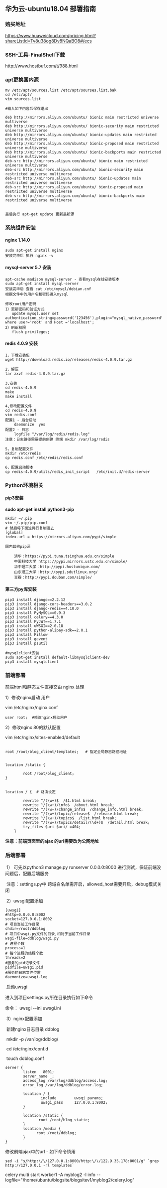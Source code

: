 ## 华为云-ubuntu18.04 部署指南

### 购买地址

https://www.huaweicloud.com/pricing.html?shareListId=Tv8u38og8Dv8NQaBO8#/ecs

### SSH-工具-FinalShell下载

http://www.hostbuf.com/t/988.html



### apt更换国内源

```shell
mv /etc/apt/sources.list /etc/apt/sourses.list.bak
cd /etc/apt/
vim sources.list

#输入如下内容后保存退出

deb http://mirrors.aliyun.com/ubuntu/ bionic main restricted universe multiverse
deb http://mirrors.aliyun.com/ubuntu/ bionic-security main restricted universe multiverse
deb http://mirrors.aliyun.com/ubuntu/ bionic-updates main restricted universe multiverse
deb http://mirrors.aliyun.com/ubuntu/ bionic-proposed main restricted universe multiverse
deb http://mirrors.aliyun.com/ubuntu/ bionic-backports main restricted universe multiverse
deb-src http://mirrors.aliyun.com/ubuntu/ bionic main restricted universe multiverse
deb-src http://mirrors.aliyun.com/ubuntu/ bionic-security main restricted universe multiverse
deb-src http://mirrors.aliyun.com/ubuntu/ bionic-updates main restricted universe multiverse
deb-src http://mirrors.aliyun.com/ubuntu/ bionic-proposed main restricted universe multiverse
deb-src http://mirrors.aliyun.com/ubuntu/ bionic-backports main restricted universe multiverse


最后执行 apt-get update 更新最新源

```



### 系统组件安装

#### nginx 1.14.0 

```shell
sudo apt-get install nginx
安装完毕后 执行 nginx -v 
```

#### mysql-server 5.7 安装

```shell
apt-cache madison mysql-server - 查看mysql在线安装版本
sudo apt-get install mysql-server
安装完毕后 查看 cat /etc/mysql/debian.cnf 
根据文件中的用户名和密码进入mysql

修改root用户密码
1）更新密码和验证方式
   update mysql.user set authentication_string=password('123456'),plugin="mysql_native_password"  where user='root' and Host ='localhost';
2）刷新权限 
   flush privileges;
```

#### redis 4.0.9 安装

```shell
1，下载安装包
wget http://download.redis.io/releases/redis-4.0.9.tar.gz

2，解压
tar zxvf redis-4.0.9.tar.gz

3,安装
cd redis-4.0.9
make
make install

4,修改配置文件
cd redis-4.0.9
vim redis.conf
配置1 - 后台启动
	daemonize  yes
配置2 - 日志
	logfile "/var/log/redis/redis.log"
注意：日志路径需要提前创建 终端 mkdir /var/log/redis

5，复制配置文件
mkdir /etc/redis
cp redis.conf /etc/redis/redis.conf
	
6，配置启动脚本
cp redis-4.0.9/utils/redis_init_script   /etc/init.d/redis-server

```

### Python环境相关

#### pip3安装

**sudo apt-get install python3-pip**

```shell
mkdir ~/.pip
vim ~/.pip/pip.conf
# 然后将下面这两行复制进去
[global]
index-url = https://mirrors.aliyun.com/pypi/simple

国内其他pip源

    清华：https://pypi.tuna.tsinghua.edu.cn/simple
    中国科技大学 https://pypi.mirrors.ustc.edu.cn/simple/
    华中理工大学：http://pypi.hustunique.com/
    山东理工大学：http://pypi.sdutlinux.org/
    豆瓣：http://pypi.douban.com/simple/
```

#### 第三方py库安装

```shell
pip3 install django==2.2.12
pip3 install django-cors-headers==3.0.2
pip3 install django-redis==4.10.0
pip3 install PyMySQL==0.9.3
pip3 install celery==4.3.0
pip3 install PyJWT==1.7.1
pip3 install uWSGI==2.0.18
pip3 install python-alipay-sdk==2.0.1
pip3 install Pillow
pip3 install gevent
pip3 install psutil

#mysqlclient安装
sudo apt-get install default-libmysqlclient-dev
pip3 install mysqlclient
```



### 前端部署

前端html和静态文件直接交由 nginx 处理

1）修改nginx启动 用户

vim /etc/nginx/nginx.conf

```shell
user root;  #修改nginx启动用户
```

2）修改nginx 80的默认配置

vim /etc/nginx/sites-enabled/default

```shell

root /root/blog_client/templates;   # 指定全局静态路径地址


location /static {

        root /root/blog_client;
}


location / {  # 路由设定
 		
		rewrite ^/(\w+)$  /$1.html break;
 		rewrite ^/(\w+)/info$  /about.html break;
 		rewrite ^/(\w+)/change_info$  /change_info.html break;
 		rewrite ^/(\w+)/topic/release$  /release.html break;
 		rewrite ^/(\w+)/topics$  /list.html break;
 		rewrite ^/(\w+)/topics/detail/(\d+)$  /detail.html break;
 		try_files $uri $uri/ =404;
 	}
```

**注意：前端页面里的ajax 的url需要改为公网地址**



### 后端部署

​	1） 可先以python3 manage.py runserver  0.0.0.0:8000 进行测试，保证前端没问题后，配置后端服务

​		注意：settings.py中 跨域白名单需开启，allowed_host需要开启，debug模式关闭

​	2）uwsgi配置添加

```shell
[uwsgi]
#http=0.0.0.0:8002
socket=127.0.0.1:8002
# 项目当前工作目录
chdir=/root/ddblog
# 项目中wsgi.py文件的目录,相对于当前工作目录
wsgi-file=ddblog/wsgi.py
# 进程个数
process=1
# 每个进程的线程个数
threads=2
#服务的pid记录文件
pidfile=uwsgi.pid
#服务的日志文件位置
daemonize=uwsgi.log
```

​	启动uwsgi 

进入到项目settings.py所在目录执行如下命令

命令： uwsgi --ini uwsgi.ini

​	3）nginx配置添加

​	新建nginx日志目录 ddblog

​	mkdir -p /var/log/ddblog/

​	cd /etc/nginx/conf.d

​    touch ddblog.conf

```nginx
server {
        listen   8001;
        server_name _;
        access_log /var/log/ddblog/access.log;
        error_log /var/log/ddblog/error.log;

        location / {
                include        uwsgi_params;
                uwsgi_pass     127.0.0.1:8002;
        }

        location /static {
               root /root/blog_static;
        }
    	location /media {
    		  root /root/ddblog;
   		}
}
```

修改前端ajax中的url - 如下命令慎用

```shell
sed -i "s/http:\/\/127.0.0.1:8000/http:\/\/122.9.35.178:8001/g" `grep http://127.0.0.1 -rl templates`
```

celery multi start worker1 -A myblog2 -l info --logfile="/home/ubuntu/blogsite/blogsitev1/myblog2/celery.log"

